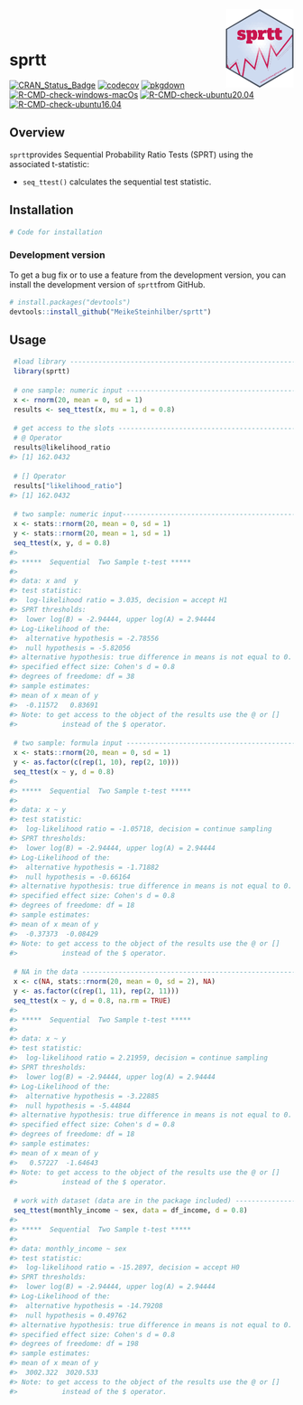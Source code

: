 
<a href='https://meikesteinhilber.github.io/sprtt/'><img src="man/figures/logo.png" align="right" height="139"/></a>
<br> <br>

# sprtt

<!-- badges: start -->

[![CRAN\_Status\_Badge](http://www.r-pkg.org/badges/version/sprtt?color=red)](https://cran.r-project.org/package=sprtt)
[![codecov](https://codecov.io/gh/MeikeSteinhilber/sprtt/branch/main/graph/badge.svg?token=IQHTDTRBAW)](https://codecov.io/gh/MeikeSteinhilber/sprtt)
[![pkgdown](https://github.com/MeikeSteinhilber/sprtt/actions/workflows/pkgdown-pak.yaml/badge.svg)](https://github.com/MeikeSteinhilber/sprtt/actions/workflows/pkgdown-pak.yaml)
[![R-CMD-check-windows-macOs](https://github.com/MeikeSteinhilber/sprtt/workflows/R-CMD-check-windows-macOs/badge.svg)](https://github.com/MeikeSteinhilber/sprtt/actions)
[![R-CMD-check-ubuntu20.04](https://github.com/MeikeSteinhilber/sprtt/workflows/R-CMD-check-ubuntu20.04/badge.svg)](https://github.com/MeikeSteinhilber/sprtt/actions)
[![R-CMD-check-ubuntu16.04](https://github.com/MeikeSteinhilber/sprtt/workflows/R-CMD-check-ubuntu16.04/badge.svg)](https://github.com/MeikeSteinhilber/sprtt/actions)

<!-- badges: end -->

## Overview

`sprtt`provides Sequential Probability Ratio Tests (SPRT) using the
associated t-statistic:

-   `seq_ttest()` calculates the sequential test statistic.

## Installation

``` r
# Code for installation
```

### Development version

To get a bug fix or to use a feature from the development version, you
can install the development version of `sprtt`from GitHub.

``` r
# install.packages("devtools")
devtools::install_github("MeikeSteinhilber/sprtt")
```

## Usage

``` r
 #load library -----------------------------------------------------------------
 library(sprtt)

 # one sample: numeric input ---------------------------------------------------
 x <- rnorm(20, mean = 0, sd = 1)
 results <- seq_ttest(x, mu = 1, d = 0.8)

 # get access to the slots -----------------------------------------------------
 # @ Operator
 results@likelihood_ratio
#> [1] 162.0432

 # [] Operator
 results["likelihood_ratio"]
#> [1] 162.0432

 # two sample: numeric input----------------------------------------------------
 x <- stats::rnorm(20, mean = 0, sd = 1)
 y <- stats::rnorm(20, mean = 1, sd = 1)
 seq_ttest(x, y, d = 0.8)
#> 
#> *****  Sequential  Two Sample t-test *****
#> 
#> data: x and  y
#> test statistic:
#>  log-likelihood ratio = 3.035, decision = accept H1
#> SPRT thresholds:
#>  lower log(B) = -2.94444, upper log(A) = 2.94444
#> Log-Likelihood of the:
#>  alternative hypothesis = -2.78556
#>  null hypothesis = -5.82056
#> alternative hypothesis: true difference in means is not equal to 0.
#> specified effect size: Cohen's d = 0.8
#> degrees of freedome: df = 38
#> sample estimates:
#> mean of x mean of y 
#>  -0.11572   0.83691 
#> Note: to get access to the object of the results use the @ or []
#>           instead of the $ operator.

 # two sample: formula input ---------------------------------------------------
 x <- stats::rnorm(20, mean = 0, sd = 1)
 y <- as.factor(c(rep(1, 10), rep(2, 10)))
 seq_ttest(x ~ y, d = 0.8)
#> 
#> *****  Sequential  Two Sample t-test *****
#> 
#> data: x ~ y
#> test statistic:
#>  log-likelihood ratio = -1.05718, decision = continue sampling
#> SPRT thresholds:
#>  lower log(B) = -2.94444, upper log(A) = 2.94444
#> Log-Likelihood of the:
#>  alternative hypothesis = -1.71882
#>  null hypothesis = -0.66164
#> alternative hypothesis: true difference in means is not equal to 0.
#> specified effect size: Cohen's d = 0.8
#> degrees of freedome: df = 18
#> sample estimates:
#> mean of x mean of y 
#>  -0.37373  -0.08429 
#> Note: to get access to the object of the results use the @ or []
#>           instead of the $ operator.

 # NA in the data --------------------------------------------------------------
 x <- c(NA, stats::rnorm(20, mean = 0, sd = 2), NA)
 y <- as.factor(c(rep(1, 11), rep(2, 11)))
 seq_ttest(x ~ y, d = 0.8, na.rm = TRUE)
#> 
#> *****  Sequential  Two Sample t-test *****
#> 
#> data: x ~ y
#> test statistic:
#>  log-likelihood ratio = 2.21959, decision = continue sampling
#> SPRT thresholds:
#>  lower log(B) = -2.94444, upper log(A) = 2.94444
#> Log-Likelihood of the:
#>  alternative hypothesis = -3.22885
#>  null hypothesis = -5.44844
#> alternative hypothesis: true difference in means is not equal to 0.
#> specified effect size: Cohen's d = 0.8
#> degrees of freedome: df = 18
#> sample estimates:
#> mean of x mean of y 
#>   0.57227  -1.64643 
#> Note: to get access to the object of the results use the @ or []
#>           instead of the $ operator.

 # work with dataset (data are in the package included) ------------------------
 seq_ttest(monthly_income ~ sex, data = df_income, d = 0.8)
#> 
#> *****  Sequential  Two Sample t-test *****
#> 
#> data: monthly_income ~ sex
#> test statistic:
#>  log-likelihood ratio = -15.2897, decision = accept H0
#> SPRT thresholds:
#>  lower log(B) = -2.94444, upper log(A) = 2.94444
#> Log-Likelihood of the:
#>  alternative hypothesis = -14.79208
#>  null hypothesis = 0.49762
#> alternative hypothesis: true difference in means is not equal to 0.
#> specified effect size: Cohen's d = 0.8
#> degrees of freedome: df = 198
#> sample estimates:
#> mean of x mean of y 
#>  3002.322  3020.533 
#> Note: to get access to the object of the results use the @ or []
#>           instead of the $ operator.
```

